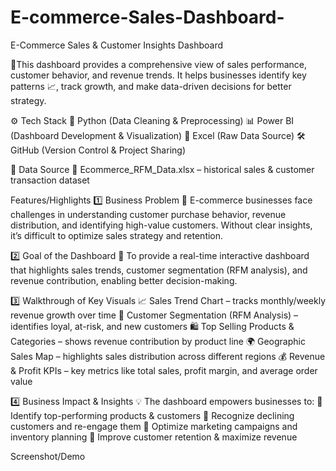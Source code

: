 # E-commerce-Sales-Dashboard-
E-Commerce Sales & Customer Insights Dashboard

📝This dashboard provides a comprehensive view of sales performance, customer behavior, and revenue trends. It helps businesses identify key patterns 📈, track growth, and make data-driven decisions for better strategy.

⚙️ Tech Stack
🐍 Python (Data Cleaning & Preprocessing)
📊 Power BI (Dashboard Development & Visualization)
💾 Excel (Raw Data Source)
🛠️ GitHub (Version Control & Project Sharing)

📂 Data Source
📑 Ecommerce_RFM_Data.xlsx – historical sales & customer transaction dataset

Features/Highlights
1️⃣ Business Problem
🛒 E-commerce businesses face challenges in understanding customer purchase behavior, revenue distribution, and identifying high-value customers. Without clear insights, it’s difficult to optimize sales strategy and retention.

2️⃣ Goal of the Dashboard
🎯 To provide a real-time interactive dashboard that highlights sales trends, customer segmentation (RFM analysis), and revenue contribution, enabling better decision-making.

3️⃣ Walkthrough of Key Visuals
📈 Sales Trend Chart – tracks monthly/weekly revenue growth over time
👥 Customer Segmentation (RFM Analysis) – identifies loyal, at-risk, and new customers
🛍️ Top Selling Products & Categories – shows revenue contribution by product line
🌍 Geographic Sales Map – highlights sales distribution across different regions
💰 Revenue & Profit KPIs – key metrics like total sales, profit margin, and average order value

4️⃣ Business Impact & Insights
💡 The dashboard empowers businesses to:
📌 Identify top-performing products & customers
📌 Recognize declining customers and re-engage them
📌 Optimize marketing campaigns and inventory planning
📌 Improve customer retention & maximize revenue

Screenshot/Demo
